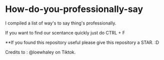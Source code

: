 # How-do-you-professionally-say
I compiled a list of way's to say thing's professionally. 

If you want to find our scentance quickly just do CTRL + F

**If you found this repository useful please give this repository a STAR. :D


Credits to : @loewhaley on Tiktok.
